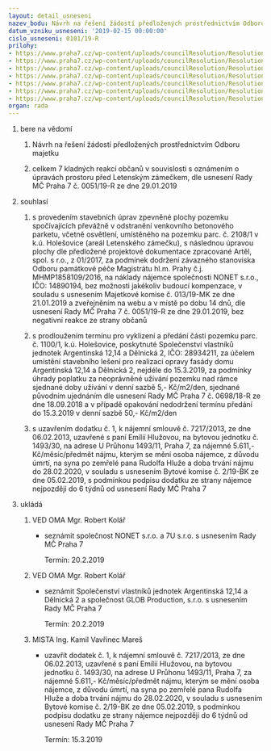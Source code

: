 ```yaml
---
layout: detail_usneseni
nazev_bodu: Návrh na řešení žádostí předložených prostřednictvím Odboru majetku
datum_vzniku_usneseni: '2019-02-15 00:00:00'
cislo_usneseni: 0101/19-R
prilohy:
- https://www.praha7.cz/wp-content/uploads/councilResolution/Resolutions/30632/export/01_OMA20190215~431188.docx
- https://www.praha7.cz/wp-content/uploads/councilResolution/Resolutions/30632/export/02_OMA20190215~431187.pdf
- https://www.praha7.cz/wp-content/uploads/councilResolution/Resolutions/30632/export/03_OMA20190215~431186.pdf
- https://www.praha7.cz/wp-content/uploads/councilResolution/Resolutions/30632/export/04_OMA20190215~431185.pdf
- https://www.praha7.cz/wp-content/uploads/councilResolution/Resolutions/30632/export/05_OMA20190215~431184.pdf
- https://www.praha7.cz/wp-content/uploads/councilResolution/Resolutions/30632/export/06_OMA20190215~431183.pdf
- https://www.praha7.cz/wp-content/uploads/councilResolution/Resolutions/30632/export/export~431423.pdf
organ: rada
---
```

<ol id="urzList" class="urzList_view"><li class="urzClass1" id=""><span name="1">bere na vědomí</span><ol class="urzOlClass decimal "><li class="urzClass2" id="" style="text-align: left;"><span><p>Návrh na řešení žádostí předložených prostřednictvím Odboru majetku</p></span></li><li class="urzClass2" id="" style="text-align: left;"><span><p>celkem 7 kladných reakcí občanů v souvislosti s oznámením o úpravách prostoru před Letenským zámečkem, dle usnesení Rady MČ Praha 7 č. 0051/19-R ze dne 29.01.2019</p></span></li></ol></li><li class="urzClass1" id=""><span name="26">souhlasí</span><ol class="urzOlClass decimal "><li class="urzClass2" id="" style="text-align: left;"><span><p>s provedením stavebních úprav zpevněné plochy pozemku spočívajících převážně v odstranění venkovního betonového parketu, včetně osvětlení, umístěného na pozemku parc. č. 2108/1 v k.ú. Holešovice (areál Letenského zámečku), s následnou úpravou plochy dle předložené projektové dokumentace zpracované Artěl, spol. s r.o., z 01/2017, za podmínek dodržení závazného stanoviska Odboru památkové péče Magistrátu hl.m. Prahy č.j. MHMP1858109/2016, na náklady nájemce společnosti NONET s.r.o., IČO: 14890194, bez možnosti jakékoliv budoucí kompenzace, v souladu s usnesením Majetkové komise č. 013/19-MK ze dne 21.01.2019 a zveřejněním na webu a v místě po dobu 14 dnů, dle usnesení Rady MČ Praha 7 č. 0051/19-R ze dne 29.01.2019, bez negativní reakce ze strany občanů<br></p></span></li><li class="urzClass2" id="" style="text-align: left;"><span><p>s prodloužením termínu pro vyklizení a předání části pozemku parc. č. 1100/1, k.ú. Holešovice, poskytnuté Společenství vlastníků jednotek Argentinská 12,14 a Dělnická 2, IČO: 28934211, za účelem umístění stavebního lešení pro realizaci opravy fasády domu Argentinská 12,14 a Dělnická 2, nejdéle do 15.3.2019, za podmínky úhrady poplatku za neoprávněné užívání pozemku nad rámce sjednané doby užívání v denní sazbě 5,- Kč/m2/den, sjednané původním ujednáním dle usnesení Rady MČ Praha 7 č. 0698/18-R ze dne 18.09.2018 a v případě opakování nedodržení termínu předání do 15.3.2019 v denní sazbě 50,- Kč/m2/den</p></span></li><li class="urzClass2" id="" style="text-align: left;"><span><p>s uzavřením dodatku č. 1, k nájemní smlouvě č. 7217/2013, ze dne 06.02.2013, uzavřené s paní Emílií Hlužovou, na bytovou jednotku č. 1493/30, na adrese U Průhonu 1493/11, Praha 7, za nájemné 5.611,- Kč/měsíc/předmět nájmu, kterým se mění osoba nájemce, z důvodu úmrtí, na syna po zemřelé pana Rudolfa Hluže a doba trvání nájmu do 28.02.2020, v souladu s usnesením Bytové komise č. 2/19-BK ze dne 05.02.2019, s podmínkou podpisu dodatku ze strany nájemce nejpozději do 6 týdnů od usnesení Rady MČ Praha 7<br></p></span></li></ol></li><li class="urzClass1" id="urzUkoly"><span name="1">ukládá</span><ol class="urzOlClass"><li class="urzClass2"><span><p>VED OMA Mgr. Robert Kolář</p></span><ul class="urzUlClass"><li class="urzClass3"><span><p>seznámit společnost NONET s.r.o. a 7U s.r.o. s usnesením Rady MČ Praha 7</p></span><span class="urzUkolTermin">  Termín:&nbsp;20.2.2019</span></li></ul></li><li class="urzClass2"><span><p>VED OMA Mgr. Robert Kolář</p></span><ul class="urzUlClass"><li class="urzClass3"><span><p>seznámit Společenství vlastníků jednotek Argentinská 12,14 a Dělnická 2 a společnost GLOB Production, s.r.o. s usnesením Rady MČ Praha 7</p></span><span class="urzUkolTermin">  Termín:&nbsp;20.2.2019</span></li></ul></li><li class="urzClass2"><span><p>MISTA Ing. Kamil Vavřinec Mareš</p></span><ul class="urzUlClass"><li class="urzClass3"><span><p>uzavřít dodatek č. 1, k nájemní smlouvě č. 7217/2013, ze dne 06.02.2013, uzavřené s paní Emílií Hlužovou, na bytovou jednotku č. 1493/30, na adrese U Průhonu 1493/11, Praha 7, za nájemné 5.611,- Kč/měsíc/předmět nájmu, kterým se mění osoba nájemce, z důvodu úmrtí, na syna po zemřelé pana Rudolfa Hluže a doba trvání nájmu do 28.02.2020, v souladu s usnesením Bytové komise č. 2/19-BK ze dne 05.02.2019, s podmínkou podpisu dodatku ze strany nájemce nejpozději do 6 týdnů od usnesení Rady MČ Praha 7</p></span><span class="urzUkolTermin">  Termín:&nbsp;15.3.2019</span></li></ul></li></ol></li></ol>